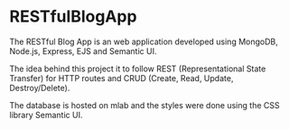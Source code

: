 # RESTfulBlogApp

The RESTful Blog App is an web application developed using MongoDB, Node.js, Express, EJS and Semantic UI.

The idea behind this project it to follow REST (Representational State Transfer) for HTTP routes and CRUD (Create, Read, Update, Destroy/Delete).

The database is hosted on mlab and the styles were done using the CSS library Semantic UI.
